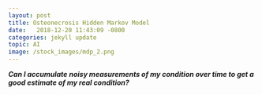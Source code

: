 ```yaml
---
layout: post
title: Osteonecrosis Hidden Markov Model
date:   2018-12-20 11:43:09 -0800
categories: jekyll update
topic: AI
image: /stock_images/mdp_2.png
---
```


<b><i>Can I accumulate noisy measurements of my condition over time to get a good estimate of my real condition?</b></i>